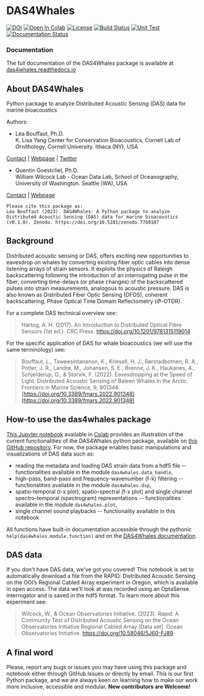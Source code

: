 # DAS4Whales

[![DOI](https://zenodo.org/badge/604782489.svg)](https://zenodo.org/badge/latestdoi/604782489)
[![Open In Colab](https://colab.research.google.com/assets/colab-badge.svg)](https://colab.research.google.com/gist/leabouffaut/e66b5a741493c4bd13aa07f39586ec4b/das4whales_examplenotebook.ipynb)
[![License](https://img.shields.io/badge/License-CC%20BY--NC--SA%204.0-blue)](https://creativecommons.org/licenses/by-nc-sa/4.0/)
[![Build Status](https://img.shields.io/badge/Build-Passing-brightgreen)]($BADGE_LINK$)
[![Unit Test](https://img.shields.io/badge/Unit%20Tests-Passing-brightgreen)]($BADGE_LINK$)
[![Documentation Status](https://readthedocs.org/projects/das4whales/badge/?version=latest)](https://das4whales.readthedocs.io/en/latest/?badge=latest)

### Documentation 
The full documentation of the DAS4Whales package is available at [das4whales.readthedocs.io](https://das4whales.readthedocs.io/en/latest/)

<!-- SPHINX-START -->
## About DAS4Whales 
Python package to analyze Distributed Acoustic Sensing (DAS) data for marine bioacoustics

Authors: 
- Léa Bouffaut, Ph.D.   
K. Lisa Yang Center for Conservation Bioacoustics, Cornell Lab of Ornithology, Cornell University. Ithaca (NY), USA

[Contact](mailto:lb736@cornell.edu) | [Webpage](https://www.birds.cornell.edu/ccb/lea-bouffaut/) | [Twitter](https://twitter.com/LeaBouffaut)


- Quentin Goestchel, Ph.D.  
William Wilcock Lab - Ocean Data Lab, School of Oceanography, University of Washington. Seattle (WA), USA

[Contact](mailto:qgoestch@uw.edu) | [Webpage](https://qgoestch.github.io/qgoestch/) 


```{note}
Please cite this package as:   
Léa Bouffaut (2023). DAS4Whales: A Python package to analyze Distributed Acoustic Sensing (DAS) data for marine bioacoustics (v0.1.0). Zenodo. https://doi.org/10.5281/zenodo.7760187
```

## Background
Distributed acoustic sensing or DAS, offers exciting new opportunities to eavesdrop on whales by converting existing fiber optic cables into dense listening arrays of strain sensors. It exploits the physics of Raleigh backscattering following the introduction of an interrogating pulse in the fiber, converting time-delays (or phase changes) of the backscattered pulses into strain measurements, analogous to acoustic pressure. DAS is also known as Distributed Fiber Optic Sensing (DFOS), coherent backscattering, Phase Optical Time Domain Reflectometry ($\Phi$-OTDR).

For a complete DAS technical overview see:
>Hartog, A. H. (2017). An Introduction to Distributed Optical Fibre Sensors (1st ed.). CRC Press. https://doi.org/10.1201/9781315119014

For the specific application of DAS for whale bioacoustics (we will use the same terminology) see:

>Bouffaut, L., Taweesintananon, K., Kriesell, H. J., Rørstadbotnen, R. A., Potter, J. R., Landrø, M., Johansen, S. E., Brenne, J. K., Haukanes, A., Schjelderup, O., & Storvik, F. (2022). Eavesdropping at the Speed of Light: Distributed Acoustic Sensing of Baleen Whales in the Arctic. Frontiers in Marine Science, 9, 901348. [https://doi.org/10.3389/fmars.2022.901348](https://doi.org/10.3389/fmars.2022.901348)

## How-to use the das4whales package 
[This Jupyter notebook](https://github.com/leabouffaut/DAS4Whales/blob/main/DAS4Whales_ExampleNotebook.ipynb) available in [Colab](https://colab.research.google.com/gist/leabouffaut/e66b5a741493c4bd13aa07f39586ec4b/das4whales_examplenotebook.ipynb)  provides an illustration of the current functionalities of the DAS4Whales python package, available on [this GitHub repository](https://github.com/leabouffaut/DAS4Whales). For now, the package enables basic manipulations and visualizations of DAS data such as:

* reading the metadata and loading DAS strain data from a hdf5 file -- functionalities available in the module `das4whales.data_handle`,
* high-pass, band-pass and frequency-wavenumber (f-k) filtering -- functionalities available in the module `das4whales.dsp`,
* spatio-temporal (t-x plot), spatio-spectral (f-x plot) and single channel spectro-temporal (spectrogram) representations -- functionalities available in the module `das4whales.plot`,
* single channel sound playbacks -- functionality available in this notebook

All functions have built-in documentation accessible through the pythonic `help(das4whales.module.function)` and on the [DAS4Whales documentation](https://das4whales.readthedocs.io/en/latest/).

## DAS data
If you don't have DAS data, we've got you covered! This notebook is set to automatically download a file from the RAPID: Distributed Acoustic Sensing on the OOI’s Regional Cabled Array experiment in Oregon, which is available in open access. The data we'll look at was recorded using an OptaSense interrogator and is saved in the hdf5 format. To learn more about this experiment see:

>Wilcock, W., & Ocean Observatories Initiative. (2023). Rapid: A Community Test of Distributed Acoustic Sensing on the Ocean Observatories Initiative Regional Cabled Array [Data set]. Ocean Observatories Initiative. https://doi.org/10.58046/5J60-FJ89

## A final word
Please, report any bugs or issues you may have using this package and notebook either through GitHub Issues or directly by email. This is our first Python package, and we are always keen on learning how to make our work more inclusive, accessible and modular. **New contributors are Welcome!**

